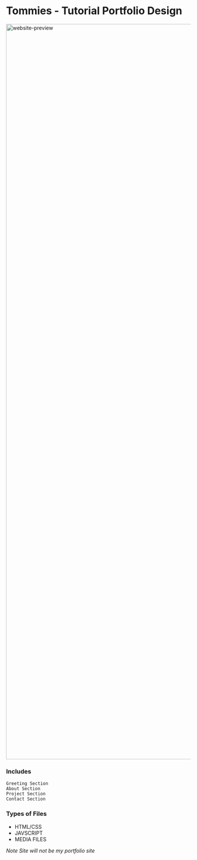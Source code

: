 # Tommies - Tutorial Portfolio Design
<img align="center" alt="website-preview" width="2000px" src="https://cdn.discordapp.com/attachments/765280429511016519/846085389390970980/unknown.png" />

### Includes 
```
Greeting Section
About Section
Project Section
Contact Section
```

### Types of Files 
- HTML/CSS
- JAVSCRIPT
- MEDIA FILES 

*Note Site will not be my portfolio site*
